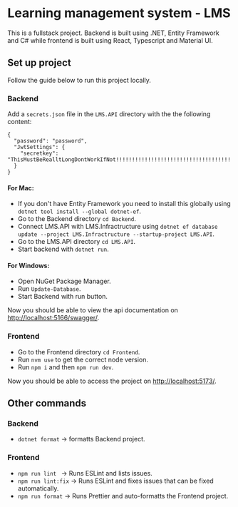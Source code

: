 # Learning management system - LMS
This is a fullstack project. Backend is built using .NET, Entity Framework and C# while frontend is built using React, Typescript and Material UI.

## Set up project
Follow the guide below to run this project locally.

### Backend
Add a `secrets.json` file in the `LMS.API` directory with the the following content:
```
{
  "password": "password",
  "JwtSettings": {
    "secretkey": "ThisMustBeRealltLongDontWorkIfNot!!!!!!!!!!!!!!!!!!!!!!!!!!!!!!!!!!!!!!!!!!!!!!!!!!!!!!!!"
  }
}
```

#### For Mac:
- If you don't have Entity Framework you need to install this globally using `dotnet tool install --global dotnet-ef`.
- Go to the Backend directory `cd Backend`.
- Connect LMS.API with LMS.Infractructure using `dotnet ef database update --project LMS.Infractructure --startup-project LMS.API`.
- Go to the LMS.API directory `cd LMS.API`.
- Start backend with `dotnet run`.

#### For Windows:
- Open NuGet Package Manager.
- Run `Update-Database`.
- Start Backend with run button.

Now you should be able to view the api documentation on [http://localhost:5166/swagger/](http://localhost:5166/swagger/).

### Frontend
- Go to the Frontend directory `cd Frontend`.
- Run `nvm use` to get the correct node version.
- Run `npm i` and then `npm run dev`.

Now you should be able to access the project on [http://localhost:5173/](http://localhost:5173/).

## Other commands
### Backend
- `dotnet format` -> formatts Backend project.

### Frontend
- `npm run lint ` -> Runs ESLint and lists issues.
- `npm run lint:fix` -> Runs ESLint and fixes issues that can be fixed automatically.
- `npm run format` -> Runs Prettier and auto-formatts the Frontend project.
